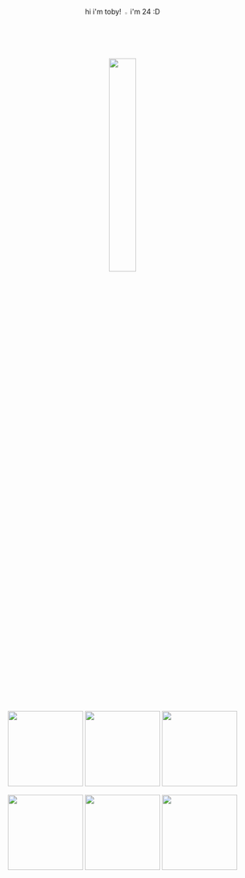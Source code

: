 <p align="center" width="100%"> hi i'm toby! <img width="2%" src="https://github.com/user-attachments/assets/3aa61f51-6504-485c-8b52-27db5a31bbc5"> i'm 24 :D


<p align="center" width="100%">
    <img width="33%" src="https://github.com/user-attachments/assets/7aa3221e-9ef7-4722-ab8c-1dbb671932a6">
   

<div align="center"> <p float="left">
  <img src="https://github.com/user-attachments/assets/4377f28d-f2eb-45fc-b3d8-9414855aabba" width="150" />
  <img src="https://github.com/user-attachments/assets/ad5e08f5-a6b9-4786-9b95-978f740ed799" width="150" /> 
  <img src="https://github.com/user-attachments/assets/20acf7e8-a5ec-4f5b-8145-983ec44d17bc" width="150" />
</p>
<div align="center"> <p float="left">
  <img src="https://github.com/user-attachments/assets/6b78961f-8260-4a1a-abcf-c6454a872bf3" width="150" />
  <img src="https://github.com/user-attachments/assets/508ed7c5-e5c9-4745-ae21-7024659661bb" width="150" /> 
  <img src="https://github.com/user-attachments/assets/feaf0ff3-9fa6-4905-b61c-3cd0f7e46757" width="150" />
</p>

